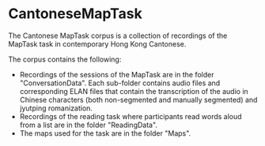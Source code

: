 # CantoneseMapTask
The Cantonese MapTask corpus is a collection of recordings of the MapTask task in contemporary Hong Kong Cantonese.

The corpus contains the following:
- Recordings of the sessions of the MapTask are in the folder "ConversationData". Each sub-folder contains audio files and corresponding ELAN files that contain the transcription of the audio in Chinese characters (both non-segmented and manually segmented) and jyutping romanization.
- Recordings of the reading task where participants read words aloud from a list are in the folder "ReadingData".
- The maps used for the task are in the folder "Maps".
